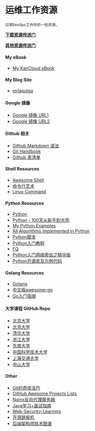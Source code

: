 # 运维工作资源
```
记录DevOps工作中的一些资源。
```

**[下载资源传送门](https://github.com/mrlapulga/devops-resources/blob/master/Downloads.md)**

**[其他资源传送门](https://github.com/mrlapulga/devops-resources/blob/master/CommonTreasure.md)**


#### My eBook
- [My KanCloud eBook](https://www.kancloud.cn/mrlapulga/devops-notes)

#### My Blog Site
- [mrlapulga](https://www.mrlapulga.com/)

#### Google 镜像
- [Google 镜像 URL1](https://coderschool.cn/1853.html)
- [Google 镜像 URL2](https://guge8.978789.xyz/)

#### Github 相关
- [Github Markdown 语法](https://guides.github.com/features/mastering-markdown/)
- [Git Handbook](https://guides.github.com/introduction/git-handbook/)
- [Github 表清单](https://github.com/ikatyang/emoji-cheat-sheet/blob/master/README.md)

#### Shell Resources
- [Awesome Shell](https://github.com/alebcay/awesome-shell/blob/master/README_ZH-CN.md)
- [命令行艺术](https://github.com/jlevy/the-art-of-command-line/blob/master/README-zh.md)
- [Linux Command](https://github.com/jaywcjlove/linux-command)

#### Python Resources
- [Python](https://www.python.org/)
- [Python - 100天从新手到大师](https://github.com/jackfrued/Python-100-Days)
- [My Python Examples](https://github.com/geekcomputers/Python)
- [All Algorithms implemented in Python](https://github.com/TheAlgorithms/Python)
- [Python脚本](https://github.com/injetlee/Python)
- [Python入门教程](https://github.com/TwoWater/Python)
- [FQ](https://github.com/TwoWater/Python/blob/master/Res/FQ.md)
- [Python入门网络爬虫之精华版](https://github.com/lining0806/PythonSpiderNotes)
- [Python开源库及示例代码](https://github.com/programthink/opensource/blob/master/libs/python.wiki)

#### Golang Resources
- [Golang](https://golang.org/)
- [中文版awesome-go](https://github.com/hackstoic/golang-open-source-projects)
- [Go入门指南](https://github.com/Unknwon/the-way-to-go_ZH_CN/blob/master/eBook/directory.md)

#### 大学课程 GitHub Repo
- [北京大学](https://github.com/lib-pku/libpku)
- [北京大学](https://github.com/tongtzeho/PKUCourse)
- [清华大学](https://github.com/PKUanonym/REKCARC-TSC-UHT)
- [浙江大学](https://github.com/QSCTech/zju-icicles)
- [东南大学](https://github.com/zjdx1998/seucourseshare)
- [中国科学技术大学](https://github.com/USTC-Resource/USTC-Course)
- [上海交通大学](https://github.com/CoolPhilChen/SJTU-Courses/)
- [中山大学](https://github.com/sysuexam/SYSU-Exam)

#### Other
- [Git的奇技淫巧](https://github.com/521xueweihan/git-tips)
- [GitHub Awesome Projects Lists](https://www.prettyawesomelists.com/lists)
- [Nginx反向代理服务器](https://github.com/bg6cq/nginx-install)
- [Java学习+面试指南](https://github.com/Snailclimb/JavaGuide)
- [Web-Security-Learning](https://github.com/CHYbeta/Web-Security-Learning)
- [开源跳板机](https://github.com/jumpserver/jumpserver)
- [后端架构师技术图谱](https://github.com/xingshaocheng/architect-awesome)
